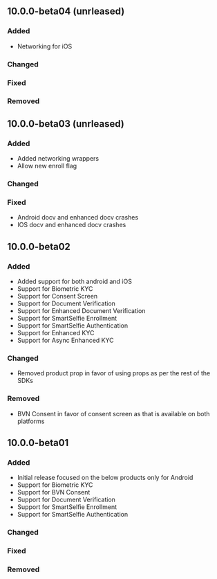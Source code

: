 ## 10.0.0-beta04 (unrleased)

### Added
- Networking for iOS

### Changed

### Fixed

### Removed
## 10.0.0-beta03 (unrleased)

### Added
- Added networking wrappers
- Allow new enroll flag

### Changed

### Fixed
- Android docv and enhanced docv crashes
- IOS docv and enhanced docv crashes

## 10.0.0-beta02

### Added
- Added support for both android and iOS
- Support for Biometric KYC
- Support for Consent Screen
- Support for Document Verification
- Support for Enhanced Document Verification
- Support for SmartSelfie Enrollment
- Support for SmartSelfie Authentication
- Support for Enhanced KYC
- Support for Async Enhanced KYC

### Changed
- Removed product prop in favor of using props as per the rest of the SDKs

### Removed
- BVN Consent in favor of consent screen as that is available on both platforms

## 10.0.0-beta01

### Added
- Initial release focused on the below products only for Android
- Support for Biometric KYC
- Support for BVN Consent
- Support for Document Verification
- Support for SmartSelfie Enrollment
- Support for SmartSelfie Authentication

### Changed

### Fixed

### Removed
